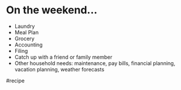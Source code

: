 # On the weekend...
* Laundry
* Meal Plan
* Grocery
* Accounting
* Filing
* Catch up with a friend or family member
* Other household needs: maintenance, pay bills, financial planning, vacation planning, weather forecasts

#recipe